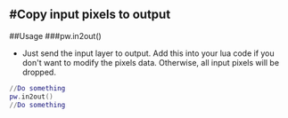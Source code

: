 #Copy input pixels to output
---

##Usage
###pw.in2out()
- Just send the input layer to output. Add this into your lua code if you don't want to modify the pixels data. Otherwise, all input pixels will be dropped. 

```lua:in2out.lua
//Do something
pw.in2out()
//Do something
```